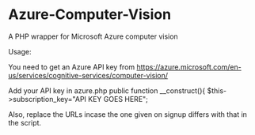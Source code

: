 # Azure-Computer-Vision
A PHP wrapper for Microsoft Azure computer vision

Usage:

You need to get an Azure API key from https://azure.microsoft.com/en-us/services/cognitive-services/computer-vision/

Add your API key in azure.php
		public function __construct(){
    $this->subscription_key="API KEY GOES HERE";
   
Also, replace the URLs incase the one given on signup differs with that in the script.
